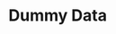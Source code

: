 <!DOCTYPE html>
<html lang="en">
<head>
    <meta charset="UTF-8">
    <meta name="viewport" content="width=device-width, initial-scale=1.0">
    <title>Basic Website with Dummy Data</title>
</head>
<body>
    <h1>Dummy Data</h1>
    <ul id="dummy-list"></ul>
    <script>
        // Fetch
